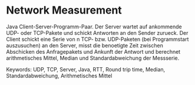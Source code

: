 Network Measurement
===================

Java Client-Server-Programm-Paar. 
 Der Server wartet auf ankommende UDP- oder TCP-Pakete und schickt Antworten 
 an den Sender zurueck. Der Client schickt eine Serie von n TCP- bzw. UDP-Paketen
 (bei Programmstart auszusuchen) an den Server, misst die benoetigte Zeit 
 zwischen Abschicken des Anfragepakets und Ankunft der Antwort und berechnet 
 arithmetisches Mittel, Median und Standardabweichung der Messserie.
 
 

Keywords: UDP, TCP, Server, Java, RTT, Round trip time, Median, Standardabweichung, Arithmetisches Mittel
